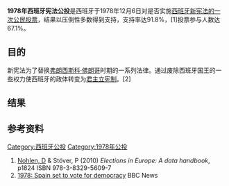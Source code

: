 **1978年西班牙宪法公投**是西班牙于1978年12月6日对是否实施[西班牙新宪法的一次](../Page/1978年西班牙宪法.md "wikilink")[公民投票](../Page/公民投票.md "wikilink")，结果以压倒性多数得到支持，支持率达91.8%，\[1\]投票参与人数达67.1%。

## 目的

新宪法为了替换[弗朗西斯科·佛朗哥](../Page/弗朗西斯科·佛朗哥.md "wikilink")时期的一系列法律。通过废除西班牙国王的一些权力使西班牙的政体转变为[君主立宪制](../Page/君主立宪制.md "wikilink")。\[2\]

## 结果

## 参考资料

[Category:西班牙公投](https://zh.wikipedia.org/wiki/Category:西班牙公投 "wikilink")
[Category:1978年公投](https://zh.wikipedia.org/wiki/Category:1978年公投 "wikilink")

1.  [Nohlen, D](https://zh.wikipedia.org/wiki/Dieter_Nohlen "wikilink")
    & Stöver, P (2010) *Elections in Europe: A data handbook*, p1824
    ISBN 978-3-8329-5609-7
2.  [1978: Spain set to vote for
    democracy](http://news.bbc.co.uk/onthisday/hi/dates/stories/december/6/newsid_2534000/2534705.stm)
    BBC News